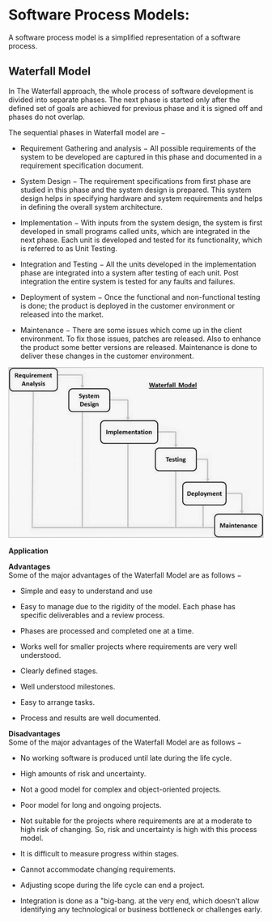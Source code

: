 # Software Process Models: 
A software process model is a simplified representation of a software process.

## Waterfall Model
In The Waterfall approach, the whole process of software development is divided into separate phases.  The next phase is started only after the defined set of goals are achieved for previous phase and it is signed off and phases do not overlap.

The sequential phases in Waterfall model are −

- Requirement Gathering and analysis − All possible requirements of the system to be developed are captured in this phase and documented in a requirement specification document.

- System Design − The requirement specifications from first phase are studied in this phase and the system design is prepared. This system design helps in specifying hardware and system requirements and helps in defining the overall system architecture.

- Implementation − With inputs from the system design, the system is first developed in small programs called units, which are integrated in the next phase. Each unit is developed and tested for its functionality, which is referred to as Unit Testing.

- Integration and Testing − All the units developed in the implementation phase are integrated into a system after testing of each unit. Post integration the entire system is tested for any faults and failures.

- Deployment of system − Once the functional and non-functional testing is done; the product is deployed in the customer environment or released into the market.

- Maintenance − There are some issues which come up in the client environment. To fix those issues, patches are released. Also to enhance the product some better versions are released. Maintenance is done to deliver these changes in the customer environment.

<img src="sdlc_waterfall_model.jpg" width="1000" >

**Application**<br>

**Advantages**<br>
Some of the major advantages of the Waterfall Model are as follows −

- Simple and easy to understand and use

- Easy to manage due to the rigidity of the model. Each phase has specific deliverables and a review process.

- Phases are processed and completed one at a time.

- Works well for smaller projects where requirements are very well understood.

- Clearly defined stages.

- Well understood milestones.

- Easy to arrange tasks.

- Process and results are well documented.

**Disadvantages**<br>
Some of the major advantages of the Waterfall Model are as follows −

- No working software is produced until late during the life cycle.

- High amounts of risk and uncertainty.

- Not a good model for complex and object-oriented projects.

- Poor model for long and ongoing projects.

- Not suitable for the projects where requirements are at a moderate to high risk of changing. So, risk and uncertainty is high with this process model.

- It is difficult to measure progress within stages.

- Cannot accommodate changing requirements.

- Adjusting scope during the life cycle can end a project.

- Integration is done as a "big-bang. at the very end, which doesn't allow identifying any technological or business bottleneck or challenges early.